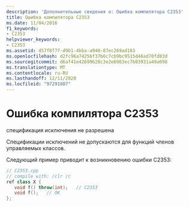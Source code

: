 ```yaml
---
description: 'Дополнительные сведения о: Ошибка компилятора C2353'
title: Ошибка компилятора C2353
ms.date: 11/04/2016
f1_keywords:
- C2353
helpviewer_keywords:
- C2353
ms.assetid: d57f8f77-d9b1-4bba-a940-87ec269ad183
ms.openlocfilehash: d2fc96a74256f37b6c7cb9bc9515d46ad70fd83d
ms.sourcegitcommit: d6af41e42699628c3e2e6063ec7b03931a49a098
ms.translationtype: MT
ms.contentlocale: ru-RU
ms.lasthandoff: 12/11/2020
ms.locfileid: "97291887"
---
```

# <a name="compiler-error-c2353"></a>Ошибка компилятора C2353

спецификация исключения не разрешена

Спецификации исключений не допускаются для функций членов управляемых классов.

Следующий пример приводит к возникновению ошибки C2353:

```cpp
// C2353.cpp
// compile with: /clr /c
ref class X {
   void f() throw(int);   // C2353
   void f();   // OK
};
```
